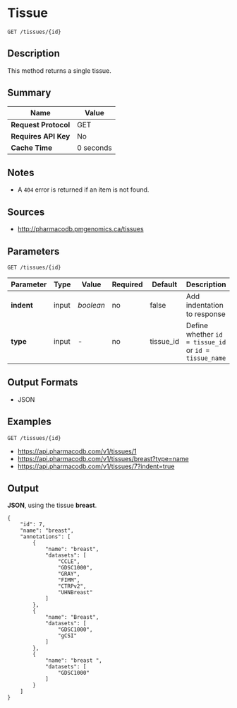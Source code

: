 # Tissue

```
GET /tissues/{id}
```

## Description

This method returns a single tissue.

## Summary

| Name | Value |
| --- | --- |
| **Request Protocol** | GET |
| **Requires API Key** | No |
| **Cache Time** | 0 seconds |

## Notes

- A `404` error is returned if an item is not found.

## Sources

- http://pharmacodb.pmgenomics.ca/tissues

## Parameters

```
GET /tissues/{id}
```

| Parameter | Type | Value | Required | Default | Description |
| --- | --- | --- | --- | --- | --- |
| **indent** | input | *boolean* | no | false | Add indentation to response |
| **type** | input | - | no | tissue_id | Define whether `id = tissue_id` or `id = tissue_name` |

## Output Formats

- JSON

## Examples

```
GET /tissues/{id}
```

- https://api.pharmacodb.com/v1/tissues/1
- https://api.pharmacodb.com/v1/tissues/breast?type=name
- https://api.pharmacodb.com/v1/tissues/7?indent=true

## Output

**JSON**, using the tissue **breast**.

```
{
    "id": 7,
    "name": "breast",
    "annotations": [
        {
            "name": "breast",
            "datasets": [
                "CCLE",
                "GDSC1000",
                "GRAY",
                "FIMM",
                "CTRPv2",
                "UHNBreast"
            ]
        },
        {
            "name": "Breast",
            "datasets": [
                "GDSC1000",
                "gCSI"
            ]
        },
        {
            "name": "breast ",
            "datasets": [
                "GDSC1000"
            ]
        }
    ]
}
```
